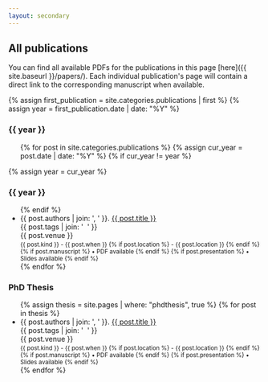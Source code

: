 ```yaml
---
layout: secondary
---
```


## All publications

You can find all available PDFs for the publications in this page [here]({{ site.baseurl }}/papers/). Each individual publication's page will contain a direct link to the corresponding manuscript when available.

{% assign first_publication = site.categories.publications | first %}
{% assign year = first_publication.date | date: "%Y" %}

<h3>{{ year }}</h3>
<ul class="fa-ul talk-list">
{% for post in site.categories.publications %}
	{% assign cur_year = post.date | date: "%Y" %}
	{% if cur_year != year %}
</ul>
		{% assign year = cur_year %} 
<h3>{{ year }}</h3>
<ul class="fa-ul talk-list">
	{% endif %}
	<li>
		<span class="fa-li"><i class="fas fa-book-open"></i></span>
		{{ post.authors | join: ', ' }}. <a href="{{ post.url }}">{{ post.title }}</a><br/>
		<a class="topic">{{ post.tags | join: '</a>&nbsp;&nbsp;<a class="topic">' }}</a><br/>
		<venue>{{ post.venue }}</venue><br/>
		<small>{{ post.kind }} - {{ post.when }}
		{% if post.location %}
			- {{ post.location }}
		{% endif %}
		{% if post.manuscript %}
			• <i class="fas fa-file-pdf"></i> PDF available
		{% endif %}
		{% if post.presentation %}
			• <i class="fas fa-file-powerpoint"></i> Slides available
		{% endif %}
		</small>
	</li>
{% endfor %}
</ul>

<h3>PhD Thesis</h3>
<ul class="fa-ul talk-list">
{% assign thesis = site.pages | where: "phdthesis", true %}
{% for post in thesis %}
	<li>
		<span class="fa-li"><i class="fas fa-graduation-cap"></i></span>
		{{ post.authors | join: ', ' }}. <a href="{{ post.url }}">{{ post.title }}</a><br/>
		<a class="topic">{{ post.tags | join: '</a>&nbsp;&nbsp;<a class="topic">' }}</a><br/>
		<venue>{{ post.venue }}</venue><br/>
		<small>{{ post.kind }} - {{ post.when }}
		{% if post.location %}
			- {{ post.location }}
		{% endif %}
		{% if post.manuscript %}
			• <i class="fas fa-file-pdf"></i> PDF available
		{% endif %}
		{% if post.presentation %}
			• <i class="fas fa-file-powerpoint"></i> Slides available
		{% endif %}
		</small>
	</li>
{% endfor %}
</ul>
